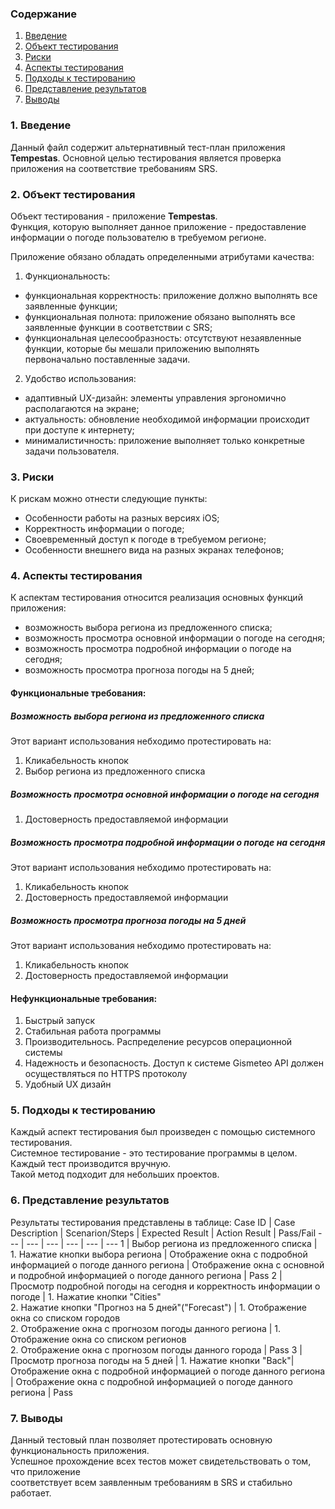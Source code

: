 ### Содержание
  1. [Введение](#1)
  2. [Объект тестирования](#2)
  3. [Риски](#3)
  4. [Аспекты тестирования](#4)<br>
  5. [Подходы к тестированию](#5)
  6. [Представление результатов](#6)
  7. [Выводы](#7)

<a name="1"></a>
### 1. Введение
  Данный файл содержит альтернативный тест-план приложения **Tempestas**. Основной целью тестирования является
  проверка приложения на соответствие требованиям SRS.

<a name="2"></a>
### 2. Объект тестирования
Объект тестирования -  приложение **Tempestas**.  
Функция, которую выполняет данное приложение - предоставление информации о погоде пользователю в требуемом регионе. 

Приложение обязано обладать определенными атрибутами качества: 
   
1. Функциональность:
+ функциональная корректность: приложение должно выполнять все заявленные функции;
+ функциональная полнота: приложение обязано выполнять все заявленные функции в соответствии с SRS;
+ функциональная целесообразность: отсутствуют незаявленные функции, которые бы мешали приложению выполнять первоначально поставленные задачи.

2. Удобство использования:  
+ адаптивный UX-дизайн: элементы управления эргономично располагаются на экране; 
+ актуальность: обновление необходимой информации происходит при доступе к интернету;  
+ минималистичность: приложение выполняет только конкретные задачи пользователя.  

<a name="3"></a>
### 3. Риски
К рискам можно отнести следующие пункты:
* Особенности работы на разных версиях iOS;
* Корректность информации о погоде;
* Своевременный доступ к погоде в требуемом регионе;
* Особенности внешнего вида на разных экранах телефонов;

<a name="4"></a>
### 4. Аспекты тестирования
К аспектам тестирования относится реализация основных функций приложения:
* возможность выбора региона из предложенного списка;
* возможность просмотра основной информации о погоде на сегодня;
* возможность просмотра подробной информации о погоде на сегодня;
* возможность просмотра прогноза погоды на 5 дней;

#### Функциональные требования:

##### Возможность выбора региона из предложенного списка
Этот вариант использования небходимо протестировать на:
1. Кликабельность кнопок
2. Выбор региона из предложенного списка

##### Возможность просмотра основной информации о погоде на сегодня
1. Достоверность предоставляемой информации

##### Возможность просмотра подробной информации о погоде на сегодня
Этот вариант использования небходимо протестировать на:
1. Кликабельность кнопок
2. Достоверность предоставляемой информации

##### Возможность просмотра прогноза погоды на 5 дней
Этот вариант использования небходимо протестировать на:
1. Кликабельность кнопок
2. Достоверность предоставляемой информации

#### Нефункциональные требования:
1. Быстрый запуск
2. Стабильная работа программы
3. Производительнось. Распределение ресурсов операционной системы
4. Надежность и безопасность. Доступ к системе Gismeteo API должен осуществляться по HTTPS протоколу
5. Удобный UX дизайн  

<a name="5"></a>
### 5. Подходы к тестированию
Каждый аспект тестирования был произведен с помощью системного тестирования.  
Системное тестирование - это тестирование программы в целом.  
Каждый тест производится вручную.  
Такой метод подходит для небольших проектов.

<a name="6"></a>
### 6. Представление результатов
Результаты тестирования представлены в таблице:
Case ID | Case Description | Scenarion/Steps | Expected Result | Action Result | Pass/Fail
--- | --- | --- | --- | --- | ---
1 | Выбор региона из предложенного списка | 1. Нажатие кнопки выбора региона | Отображение окна с подробной информацией о погоде данного региона | Отображение окна с основной и подробной информацией о погоде данного региона | Pass
2 | Просмотр подробной погоды на сегодня и корректность информации о погоде | 1. Нажатие кнопки "Cities" <br> 2. Нажатие кнопки "Прогноз на 5 дней"("Forecast") | 1. Отображение окна со списком городов <br> 2. Отображение окна с прогнозом погоды данного региона | 1. Отображение окна со списком регионов <br> 2. Отображение окна с прогнозом погоды данного города | Pass
3 | Просмотр прогноза погоды на 5 дней | 1. Нажатие кнопки "Back"|  Отображение окна с подробной информацией о погоде данного региона |  Отображение окна с подробной информацией о погоде данного региона | Pass

<a name="7"></a>
### 7. Выводы
Данный тестовый план позволяет протестировать основную функциональность приложения.  
Успешное прохождение всех тестов может свидетельствовать о том, что приложение  
соответствует всем заявленным требованиям в SRS и стабильно работает.
